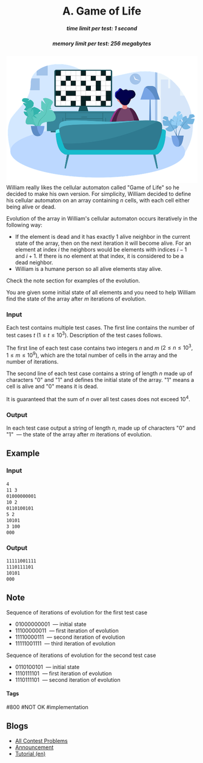 <h1 style='text-align: center;'> A. Game of Life</h1>

<h5 style='text-align: center;'>time limit per test: 1 second</h5>
<h5 style='text-align: center;'>memory limit per test: 256 megabytes</h5>

 ![](images/9cbb0971d1fb7ede892276cac83500a3c7afe02a.png) William really likes the cellular automaton called "Game of Life" so he decided to make his own version. For simplicity, William decided to define his cellular automaton on an array containing $n$ cells, with each cell either being alive or dead.

Evolution of the array in William's cellular automaton occurs iteratively in the following way:

* If the element is dead and it has exactly $1$ alive neighbor in the current state of the array, then on the next iteration it will become alive. For an element at index $i$ the neighbors would be elements with indices $i - 1$ and $i + 1$. If there is no element at that index, it is considered to be a dead neighbor.
* William is a humane person so all alive elements stay alive.

Check the note section for examples of the evolution.

You are given some initial state of all elements and you need to help William find the state of the array after $m$ iterations of evolution.

### Input

Each test contains multiple test cases. The first line contains the number of test cases $t$ ($1 \le t \le 10^3$). Description of the test cases follows.

The first line of each test case contains two integers $n$ and $m$ ($2 \le n \le 10^3, 1 \le m \le 10^9$), which are the total number of cells in the array and the number of iterations.

The second line of each test case contains a string of length $n$ made up of characters "0" and "1" and defines the initial state of the array. "1" means a cell is alive and "0" means it is dead.

It is guaranteed that the sum of $n$ over all test cases does not exceed $10^4$.

### Output

In each test case output a string of length $n$, made up of characters "0" and "1"  — the state of the array after $m$ iterations of evolution.

## Example

### Input


```text
4
11 3
01000000001
10 2
0110100101
5 2
10101
3 100
000
```
### Output


```text
11111001111
1110111101
10101
000
```
## Note

Sequence of iterations of evolution for the first test case 

* 01000000001  — initial state
* 11100000011  — first iteration of evolution
* 11110000111  — second iteration of evolution
* 11111001111  — third iteration of evolution

Sequence of iterations of evolution for the second test case 

* 0110100101  — initial state
* 1110111101  — first iteration of evolution
* 1110111101  — second iteration of evolution


#### Tags 

#800 #NOT OK #implementation 

## Blogs
- [All Contest Problems](../Deltix_Round,_Spring_2021_(open_for_everyone,_rated,_Div._1_+_Div._2).md)
- [Announcement](../blogs/Announcement.md)
- [Tutorial (en)](../blogs/Tutorial_(en).md)
